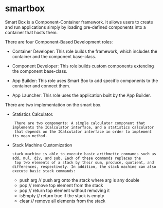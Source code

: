 # smartbox
Smart Box is a Component-Container framework. It allows users to create and run applications simply by loading pre-defined components into a container that hosts them.

There are four Component-Based Development roles:

* Container Developer: This role builds the framework, which includes the container and the component base-class.

* Component Developer: This role builds custom components extending the component base-class.

* App Builder: This role uses Smart Box to add specific components to the container and connect them.

* App Launcher: This role uses the application built by the App Builder.

There are two implementation on the smart box.

* Statistics Calculator.

       There are two components: A simple calculator component that implements the ICalculator interface, and a statistics calculator 
       that depends on the ICalculator interface in order to implement its mean method.
* Stack Machine Customization

      stack machine is able to execute basic arithmetic commands such as add, mul, div, and sub. Each of these commands replaces the 
       top two elements of a stack by their sum, produce, quotient, and differences, respectively. In addition, the stack machine can also execute basic stack commands:
     * push arg   // push arg onto the stack where arg is any double
     * pop        // remove top element from the stack
     * pop        // return top element without removing it
     * isEmpty    // return true if the stack is empty
     * clear      // remove all elements from the stack

       
